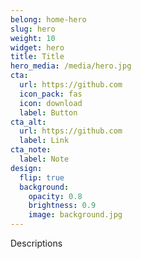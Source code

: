 ```yaml
---
belong: home-hero
slug: hero
weight: 10
widget: hero
title: Title
hero_media: /media/hero.jpg
cta:
  url: https://github.com
  icon_pack: fas
  icon: download
  label: Button
cta_alt:
  url: https://github.com
  label: Link
cta_note:
  label: Note
design:
  flip: true
  background:
    opacity: 0.8
    brightness: 0.9
    image: background.jpg
---
```

Descriptions